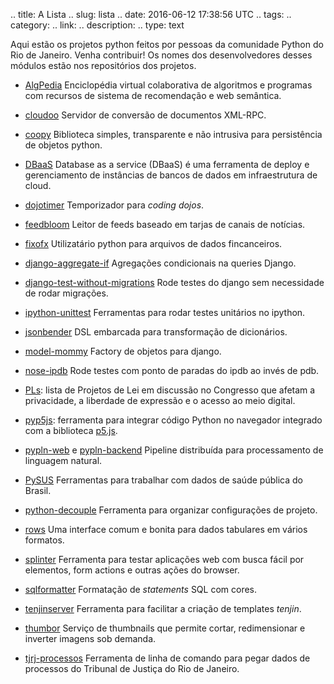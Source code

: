 .. title: A Lista
.. slug: lista
.. date: 2016-06-12 17:38:56 UTC
.. tags: 
.. category: 
.. link: 
.. description: 
.. type: text

Aqui estão os projetos python feitos por pessoas da comunidade Python do Rio de
Janeiro. Venha contribuir! Os nomes dos desenvolvedores desses módulos estão nos
repositórios dos projetos.

- [AlgPedia](https://github.com/thaisviana/AlgPedia) Enciclopédia virtual
  colaborativa de algoritmos e programas com recursos de sistema de
  recomendação e web semântica.

- [cloudoo](https://github.com/nexedi/cloudooo) Servidor de conversão de
  documentos XML-RPC.

- [coopy](https://github.com/felipecruz/coopy) Biblioteca simples, transparente
  e não intrusiva para persistência de objetos python.

- [DBaaS](https://github.com/globocom/database-as-a-service) Database as a
  service (DBaaS) é uma ferramenta de deploy e gerenciamento de instâncias de
  bancos de dados em infraestrutura de cloud.

- [dojotimer](https://github.com/flavioamieiro/dojotimer)
  Temporizador para *coding dojos*.

- [feedbloom](https://github.com/eduardostalinho/feedbloom) Leitor de feeds
  baseado em tarjas de canais de notícias.

- [fixofx](https://github.com/henriquebastos/fixofx) Utilizatário python para
  arquivos de dados fincanceiros.

- [django-aggregate-if](https://github.com/henriquebastos/django-aggregate-if)
  Agregações condicionais na queries Django.

- [django-test-without-migrations](https://github.com/henriquebastos/django-test-without-migrations)
  Rode testes do django sem necessidade de rodar migrações.

- [ipython-unittest](https://github.com/JoaoFelipe/ipython-unittest)
  Ferramentas para rodar testes unitários no ipython.

- [jsonbender](https://github.com/Onyo/jsonbender) DSL embarcada para
  transformação de dicionários.

- [model-mommy](https://github.com/berinhard/model_mommy) Factory de
  objetos para django.

- [nose-ipdb](https://github.com/flavioamieiro/nose-ipdb) Rode testes com ponto
  de paradas do ipdb ao invés de pdb.

- [PLs](https://gitlab.com/codingrights/pls): lista de Projetos de Lei em
  discussão no Congresso que afetam a privacidade, a liberdade de expressão e o
acesso ao meio digital.

- [pyp5js](https://gitlab.com/berinhard/pyp5js): ferramenta para integrar código
  Python no navegador integrado com a biblioteca [p5.js](https://p5js.org/).

- [pypln-web](https://github.com/NAMD/pypln.web) e
  [pypln-backend](https://github.com/NAMD/pypln.backend) Pipeline distribuída
para processamento de linguagem natural.

- [PySUS](https://github.com/AlertaDengue/PySUS)
  Ferramentas para trabalhar com dados de saúde pública do Brasil.

- [python-decouple](https://github.com/henriquebastos/python-decouple)
  Ferramenta para organizar configurações de projeto.

- [rows](https://github.com/turicas/rows) Uma interface comum e bonita para
  dados tabulares em vários formatos.


- [splinter](https://github.com/cobrateam/splinter) Ferramenta para testar
  aplicações web com busca fácil por elementos, form actions e outras ações do
browser.

- [sqlformatter](https://github.com/henriquebastos/sqlformatter) Formatação de
  *statements* SQL com cores.

- [tenjinserver](https://github.com/henriquebastos/tenjinserver) Ferramenta
  para facilitar a criação de templates *tenjin*.

- [thumbor](https://github.com/thumbor/thumbor) Serviço de thumbnails que
  permite cortar, redimensionar e inverter imagens sob demanda.

- [tjrj-processos](https://github.com/lucastx/tjrj-processos) Ferramenta de
  linha de comando para pegar dados de processos do Tribunal de Justiça do Rio
  de Janeiro.
  
